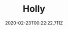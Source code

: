 ---
templateKey: blog-post
featuredpost: false
date: 2020-02-23T00:22:22.711Z
title: Holly
description: The leaves and bright red berries make a popular winter decoration.
type: forage
sellPrice: 80
energy: 
health: -37
featuredimage: /img/Holly.png
tags:
  - forageable
  - Winter
---